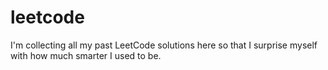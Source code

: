 # leetcode
I'm collecting all my past LeetCode solutions here so that I surprise myself with how much smarter I used to be.
